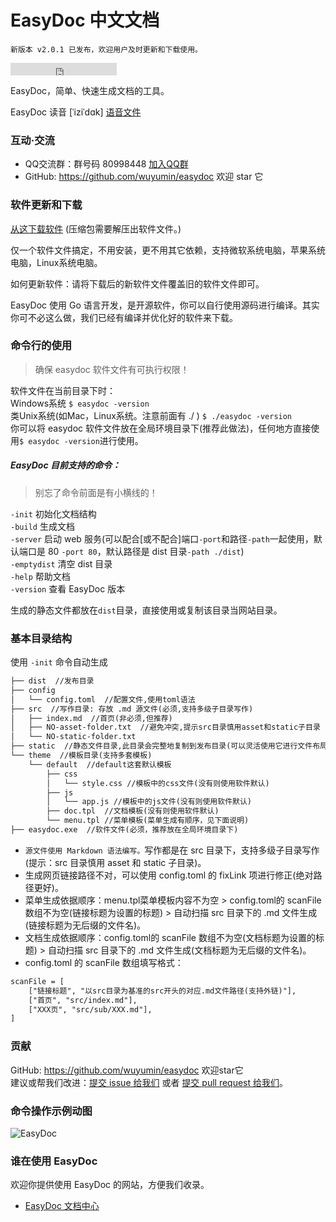 # EasyDoc 中文文档

`新版本 v2.0.1 已发布，欢迎用户及时更新和下载使用。`

<iframe src="https://ghbtns.com/github-btn.html?user=wuyumin&repo=easydoc&type=star&count=true" frameborder="0" scrolling="0" width="170px" height="20px"></iframe>

EasyDoc，简单、快速生成文档的工具。

EasyDoc 读音 [ˈiziˈdɑk] [语音文件](https://wuyumin.github.io/easydoc/dist/static/EasyDoc.mp3)

### 互动·交流

- QQ交流群：群号码 80998448 [加入QQ群](https://shang.qq.com/wpa/qunwpa?idkey=e8c0258f779fa73a7d503871d2ff0f8da5698233b79f4e29836471a1d7491494)
- GitHub: <https://github.com/wuyumin/easydoc> 欢迎 star 它

### 软件更新和下载

[从这下载软件](https://github.com/wuyumin/easydoc/releases) (压缩包需要解压出软件文件。)

仅一个软件文件搞定，不用安装，更不用其它依赖，支持微软系统电脑，苹果系统电脑，Linux系统电脑。

如何更新软件：请将下载后的新软件文件覆盖旧的软件文件即可。

EasyDoc 使用 Go 语言开发，是开源软件，你可以自行使用源码进行编译。其实你可不必这么做，我们已经有编译并优化好的软件来下载。

### 命令行的使用

> 确保 easydoc 软件文件有可执行权限！

软件文件在当前目录下时：  
Windows系统 `$ easydoc -version`  
类Unix系统(如Mac，Linux系统。注意前面有 ./ ) `$ ./easydoc -version`  
你可以将 easydoc 软件文件放在全局环境目录下(推荐此做法)，任何地方直接使用`$ easydoc -version`进行使用。  

##### EasyDoc 目前支持的命令：  

> 别忘了命令前面是有小横线的！

`-init` 初始化文档结构  
`-build` 生成文档  
`-server` 启动 web 服务(可以配合[或不配合]端口`-port`和路径`-path`一起使用，默认端口是 80 `-port 80`，默认路径是 dist 目录`-path ./dist`)  
`-emptydist` 清空 dist 目录  
`-help` 帮助文档  
`-version` 查看 EasyDoc 版本  

生成的静态文件都放在`dist`目录，直接使用或复制该目录当网站目录。

### 基本目录结构

使用 `-init` 命令自动生成

```html
├── dist  //发布目录
├── config
│   └── config.toml  //配置文件,使用toml语法
├── src  //写作目录: 存放 .md 源文件(必须,支持多级子目录写作)
│   ├── index.md  //首页(非必须,但推荐)
│   ├── NO-asset-folder.txt  //避免冲突,提示src目录慎用asset和static子目录
│   └── NO-static-folder.txt
├── static  //静态文件目录,此目录会完整地复制到发布目录(可以灵活使用它进行文件布局)
└── theme  //模板目录(支持多套模板)
    └── default  //default这套默认模板
        ├── css
        │   └── style.css //模板中的css文件(没有则使用软件默认)
        ├── js
        │   └── app.js //模板中的js文件(没有则使用软件默认)
        ├── doc.tpl  //文档模板(没有则使用软件默认)
        └── menu.tpl //菜单模板(菜单生成有顺序，见下面说明)
├── easydoc.exe  //软件文件(必须，推荐放在全局环境目录下)
```

- `源文件使用 Markdown 语法编写。`写作都是在 src 目录下，支持多级子目录写作(提示：src 目录慎用 asset 和 static 子目录)。
- 生成网页链接路径不对，可以使用 config.toml 的 fixLink 项进行修正(绝对路径更好)。
- 菜单生成依据顺序：menu.tpl菜单模板内容不为空 > config.toml的 scanFile 数组不为空(链接标题为设置的标题) > 自动扫描 src 目录下的 .md 文件生成(链接标题为无后缀的文件名)。
- 文档生成依据顺序：config.toml的 scanFile 数组不为空(文档标题为设置的标题) > 自动扫描 src 目录下的 .md 文件生成(文档标题为无后缀的文件名)。
- config.toml 的 scanFile 数组填写格式：

```html
scanFile = [
	["链接标题", "以src目录为基准的src开头的对应.md文件路径(支持外链)"],
	["首页", "src/index.md"],
	["XXX页", "src/sub/XXX.md"],
]
```

### 贡献

GitHub: <https://github.com/wuyumin/easydoc> 欢迎star它  
建议或帮我们改进：[提交 issue 给我们](https://github.com/wuyumin/easydoc/issues) 或者 [提交 pull request 给我们](https://github.com/wuyumin/easydoc/pulls)。

### 命令操作示例动图

![EasyDoc](https://wuyumin.github.io/easydoc/dist/static/EasyDoc.gif)

### 谁在使用 EasyDoc

欢迎你提供使用 EasyDoc 的网站，方便我们收录。

- [EasyDoc 文档中心](https://wuyumin.github.io/easydoc)
